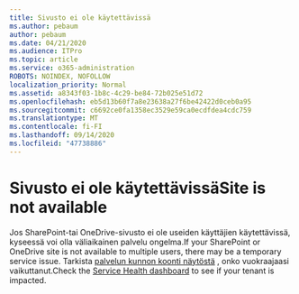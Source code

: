 ```yaml
---
title: Sivusto ei ole käytettävissä
ms.author: pebaum
author: pebaum
ms.date: 04/21/2020
ms.audience: ITPro
ms.topic: article
ms.service: o365-administration
ROBOTS: NOINDEX, NOFOLLOW
localization_priority: Normal
ms.assetid: a8343f03-1b8c-4c29-be84-72b025e51d72
ms.openlocfilehash: eb5d13b60f7a8e23638a27f6be42422d0ceb0a95
ms.sourcegitcommit: c6692ce0fa1358ec3529e59ca0ecdfdea4cdc759
ms.translationtype: MT
ms.contentlocale: fi-FI
ms.lasthandoff: 09/14/2020
ms.locfileid: "47738886"
---
```

# <a name="site-is-not-available"></a><span data-ttu-id="a5da3-102">Sivusto ei ole käytettävissä</span><span class="sxs-lookup"><span data-stu-id="a5da3-102">Site is not available</span></span>

<span data-ttu-id="a5da3-103">Jos SharePoint-tai OneDrive-sivusto ei ole useiden käyttäjien käytettävissä, kyseessä voi olla väliaikainen palvelu ongelma.</span><span class="sxs-lookup"><span data-stu-id="a5da3-103">If your SharePoint or OneDrive site is not available to multiple users, there may be a temporary service issue.</span></span> <span data-ttu-id="a5da3-104">Tarkista [palvelun kunnon koonti näytöstä](https://admin.microsoft.com/AdminPortal/Home#/servicehealth) , onko vuokraajaasi vaikuttanut.</span><span class="sxs-lookup"><span data-stu-id="a5da3-104">Check the [Service Health dashboard](https://admin.microsoft.com/AdminPortal/Home#/servicehealth) to see if your tenant is impacted.</span></span> 
  

